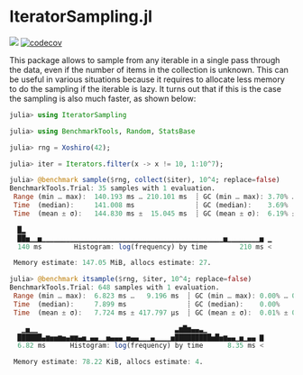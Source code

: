 # IteratorSampling.jl

[![](https://img.shields.io/badge/docs-stable-blue.svg)](https://tortar.github.io/IteratorSampling.jl/dev)
[![codecov](https://codecov.io/github/Tortar/IteratorSampling.jl/graph/badge.svg?token=F8W0MC53Z0)](https://codecov.io/github/Tortar/IteratorSampling.jl)

This package allows to sample from any iterable in a single pass through the data, 
even if the number of items in the collection is unknown. This can be useful in various 
situations because it requires to allocate less memory to do the sampling if the iterable 
is lazy. It turns out that if this is the case the sampling is also much faster, as shown 
below:

```julia
julia> using IteratorSampling

julia> using BenchmarkTools, Random, StatsBase

julia> rng = Xoshiro(42);

julia> iter = Iterators.filter(x -> x != 10, 1:10^7);

julia> @benchmark sample($rng, collect($iter), 10^4; replace=false)
BenchmarkTools.Trial: 35 samples with 1 evaluation.
 Range (min … max):  140.193 ms … 210.101 ms  ┊ GC (min … max): 3.70% … 34.84%
 Time  (median):     141.008 ms               ┊ GC (median):    3.69%
 Time  (mean ± σ):   144.830 ms ±  15.045 ms  ┊ GC (mean ± σ):  6.19% ±  7.00%

  █▂                                                             
  ██▅▁▁▅▁▁▁▁▁▁▁▁▁▁▁▁▁▁▁▁▁▁▁▁▁▁▁▁▁▁▁▁▁▁▁▁▁▁▁▁▁▁▁▁▁▁▁▁▁▅▁▁▁▁▁▁▁▁▅ ▁
  140 ms        Histogram: log(frequency) by time        210 ms <

 Memory estimate: 147.05 MiB, allocs estimate: 27.

julia> @benchmark itsample($rng, $iter, 10^4; replace=false)
BenchmarkTools.Trial: 648 samples with 1 evaluation.
 Range (min … max):  6.823 ms …   9.196 ms  ┊ GC (min … max): 0.00% … 0.00%
 Time  (median):     7.899 ms               ┊ GC (median):    0.00%
 Time  (mean ± σ):   7.724 ms ± 417.797 μs  ┊ GC (mean ± σ):  0.01% ± 0.33%

   ▁▅▁▁                                  ▃▆█▆▄▄▃▁              
  ██████▄▆▅▅▆▅▄▆▆▄▅▁▄▄▁▁▅▄▄▄▁▅▄▄▁▁▁▄▁▁▁▁▅█████████▅█▅▆▄▄▁▅▁▄▄ ▇
  6.82 ms      Histogram: log(frequency) by time      8.35 ms <

 Memory estimate: 78.22 KiB, allocs estimate: 4.
```
